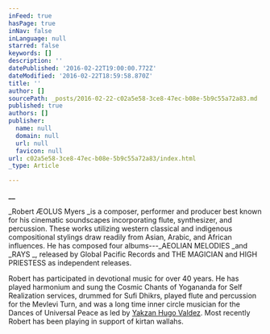 ```yaml
---
inFeed: true
hasPage: true
inNav: false
inLanguage: null
starred: false
keywords: []
description: ''
datePublished: '2016-02-22T19:00:00.772Z'
dateModified: '2016-02-22T18:59:58.870Z'
title: ''
author: []
sourcePath: _posts/2016-02-22-c02a5e58-3ce8-47ec-b08e-5b9c55a72a83.md
published: true
authors: []
publisher:
  name: null
  domain: null
  url: null
  favicon: null
url: c02a5e58-3ce8-47ec-b08e-5b9c55a72a83/index.html
_type: Article

---
```

**__**

_Robert
ÆOLUS Myers _is a composer,
performer and producer best known for his cinematic soundscapes incorporating
flute, synthesizer, and percussion. These works utilizing western classical and
indigenous compositional stylings draw readily from Asian, Arabic, and African
influences. He has composed four albums---_AEOLIAN MELODIES _and _RAYS _, released by Global Pacific Records and THE MAGICIAN and HIGH
PRIESTESS as independent releases.

Robert has participated in devotional music for over 40 years. He has played harmonium and sung the Cosmic Chants of Yogananda for Self Realization services, drummed for Sufi Dhikrs, played flute and percussion for the Mevlevi Turn, and was a long time inner circle musician for the Dances of Universal Peace as led by [Yakzan Hugo Valdez][0].  Most recently Robert has been playing in support of kirtan wallahs.

[0]: https://en.wikipedia.org/wiki/Yakzan_Hugo_Valdez "Yakzan Hugo Valdez"